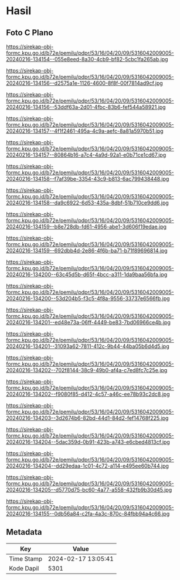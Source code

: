 # Hasil

## Foto C Plano

https://sirekap-obj-formc.kpu.go.id/b72e/pemilu/pdpr/53/16/04/20/09/5316042009005-20240216-134154--055e8eed-8a30-4cb9-bf82-5cbc1fa265ab.jpg

https://sirekap-obj-formc.kpu.go.id/b72e/pemilu/pdpr/53/16/04/20/09/5316042009005-20240216-134156--d2575a1e-1126-4600-8f8f-00f7814ad9cf.jpg

https://sirekap-obj-formc.kpu.go.id/b72e/pemilu/pdpr/53/16/04/20/09/5316042009005-20240216-134156--53ddf63a-2d01-4fbc-83b6-fef544a58921.jpg

https://sirekap-obj-formc.kpu.go.id/b72e/pemilu/pdpr/53/16/04/20/09/5316042009005-20240216-134157--4f1f2461-495a-4c9a-aefc-8a81a5970b51.jpg

https://sirekap-obj-formc.kpu.go.id/b72e/pemilu/pdpr/53/16/04/20/09/5316042009005-20240216-134157--80864b16-a7c4-4a9d-92a1-e0b71ce1cd67.jpg

https://sirekap-obj-formc.kpu.go.id/b72e/pemilu/pdpr/53/16/04/20/09/5316042009005-20240216-134158--f7af39be-3354-43c9-b813-6ac799438448.jpg

https://sirekap-obj-formc.kpu.go.id/b72e/pemilu/pdpr/53/16/04/20/09/5316042009005-20240216-134158--da9c6922-6d53-435a-8dbf-51b710ce9dd6.jpg

https://sirekap-obj-formc.kpu.go.id/b72e/pemilu/pdpr/53/16/04/20/09/5316042009005-20240216-134159--b8e728db-fd61-4956-abe1-3d606f19edae.jpg

https://sirekap-obj-formc.kpu.go.id/b72e/pemilu/pdpr/53/16/04/20/09/5316042009005-20240216-134159--692dbb4d-2e86-4f6b-ba71-b71f89696814.jpg

https://sirekap-obj-formc.kpu.go.id/b72e/pemilu/pdpr/53/16/04/20/09/5316042009005-20240216-134200--63c45d5b-d65f-4bcc-a311-1da9baa56bfa.jpg

https://sirekap-obj-formc.kpu.go.id/b72e/pemilu/pdpr/53/16/04/20/09/5316042009005-20240216-134200--53d204b5-f3c5-4f8a-9556-33737e6566fb.jpg

https://sirekap-obj-formc.kpu.go.id/b72e/pemilu/pdpr/53/16/04/20/09/5316042009005-20240216-134201--ed48e73a-06ff-4449-be83-7bd06966ce4b.jpg

https://sirekap-obj-formc.kpu.go.id/b72e/pemilu/pdpr/53/16/04/20/09/5316042009005-20240216-134201--31093a62-7811-412c-9b44-44ba05b6d4d5.jpg

https://sirekap-obj-formc.kpu.go.id/b72e/pemilu/pdpr/53/16/04/20/09/5316042009005-20240216-134202--702f8144-38c9-49b0-af4a-c7ed8fc7c25e.jpg

https://sirekap-obj-formc.kpu.go.id/b72e/pemilu/pdpr/53/16/04/20/09/5316042009005-20240216-134202--f9080f85-d412-4c57-a46c-ee78b93c2dc8.jpg

https://sirekap-obj-formc.kpu.go.id/b72e/pemilu/pdpr/53/16/04/20/09/5316042009005-20240216-134203--3d2674b6-82bd-44d1-84d2-fef14768f225.jpg

https://sirekap-obj-formc.kpu.go.id/b72e/pemilu/pdpr/53/16/04/20/09/5316042009005-20240216-134204--5dac359d-0b91-423b-a743-e6cbed4813cf.jpg

https://sirekap-obj-formc.kpu.go.id/b72e/pemilu/pdpr/53/16/04/20/09/5316042009005-20240216-134204--dd29edaa-1c01-4c72-a114-e495ee60b744.jpg

https://sirekap-obj-formc.kpu.go.id/b72e/pemilu/pdpr/53/16/04/20/09/5316042009005-20240216-134205--d5770d75-bc60-4a77-a558-432fb9b30d45.jpg

https://sirekap-obj-formc.kpu.go.id/b72e/pemilu/pdpr/53/16/04/20/09/5316042009005-20240216-134155--0db56a84-c2fa-4a3c-870c-84fbb94a4c66.jpg


## Metadata

| Key        | Value               |
| ---------- | ------------------- |
| Time Stamp | 2024-02-17 13:05:41 |
| Kode Dapil | 5301                |



